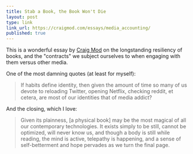 ```yaml
---
title: Stab a Book, the Book Won't Die
layout: post
type: link
link_url: https://craigmod.com/essays/media_accounting/
published: true
---
```


This is a wonderful essay by [Craig Mod](https://craigmod.com) on the longstanding resiliency of books, and the "contracts" we subject ourselves to when engaging with them versus other media.

One of the most damning quotes (at least for myself):

> If habits define identity, then given the amount of time so many of us devote to reloading Twitter, opening Netflix, checking reddit, et cetera, are most of our identities that of media addict?

And the closing, which I love:

> Given its plainness, [a physical book] may be the most magical of all our contemporary technologies. It exists simply to be still, cannot be optimized, will never know us, and though a body is still while reading, the mind is active, telepathy is happening, and a sense of self-betterment and hope pervades as we turn the final page.